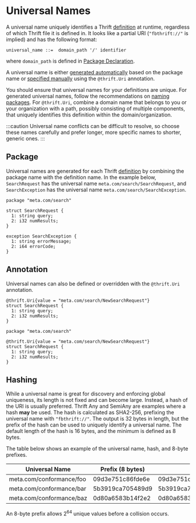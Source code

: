 # Universal Names

A universal name uniquely identifies a Thrift [definition](/idl/index.md#definitions) at runtime, regardless of which Thrift file it is defined in. It looks like a partial URI (`"fbthrift://"` is implied) and has the following format:

```grammar
universal_name ::=  domain_path '/' identifier
```

where `domain_path` is defined in [Package Declaration](/idl/index.md#package-declaration).

A universal name is either [generated automatically](#package) based on the package name or [specified manually](#annotation) using the `@thrift.Uri` annotation.

You should ensure that universal names for your definitions are unique. For generated universal names, follow the recommendations on [naming packages](/idl/index.md#package-declaration). For `@thrift.Uri`, combine a domain name that belongs to you or your organization with a path, possibly consisting of multiple components, that uniquely identifies this definition within the domain/organization.

:::caution
Universal name conflicts can be difficult to resolve, so choose these names carefully and prefer longer, more specific names to shorter, generic ones.
:::

## Package

Universal names are generated for each Thrift [definition](/idl/index.md#definitions) by combining the package name with the definition name. In the example below, `SearchRequest` has the universal name `meta.com/search/SearchRequest`, and `SearchException` has the universal name `meta.com/search/SearchException`.

```thrift
package "meta.com/search"

struct SearchRequest {
  1: string query;
  2: i32 numResults;
}

exception SearchException {
  1: string errorMessage;
  2: i64 errorCode;
}
```

## Annotation

Universal names can also be defined or overridden with the `@thrift.Uri` annotation.

```thrift
@thrift.Uri{value = "meta.com/search/NewSearchRequest"}
struct SearchRequest {
  1: string query;
  2: i32 numResults;
}
```

```thrift
package "meta.com/search"

@thrift.Uri{value = "meta.com/search/NewSearchRequest"}
struct SearchRequest {
  1: string query;
  2: i32 numResults;
}
```

## Hashing

While a universal name is great for discovery and enforcing global uniqueness, its length is not fixed and can become large. Instead, a hash of the URI is usually preferred. Thrift Any and SemiAny are examples where a hash **may** be used. The hash is calculated as SHA2-256, prefixing the universal name with `"fbthrift://"`. The output is 32 bytes in length, but the prefix of the hash can be used to uniquely identify a universal name. The default length of the hash is 16 bytes, and the minimum is defined as 8 bytes.

The table below shows an example of the universal name, hash, and 8-byte prefixes.

| Universal Name | Prefix (8 bytes) | Full SHA2-256 Hash |
| -------------- | ---------------- | ------------------ |
| meta.com/conformance/foo | 09d3e751c86fde6e | 09d3e751c86fde6ecdf9cd195a1f60f8dd326b0b2c85b68830dfee4698ebe938 |
| meta.com/conformance/bar | 5b3919ca705489d9 | 5b3919ca705489d9291cb7dcf8ed504acda4c2f5e28ac4ea1213cfc208a550e2 |
| meta.com/conformance/baz | 0d80a6583b14f2e2 | 0d80a6583b14f2e2e3f38309621a4992ed7b93d3a7850d825a67c1b7f7206d27|

An 8-byte prefix allows 2<sup>64</sup> unique values before a collision occurs.
